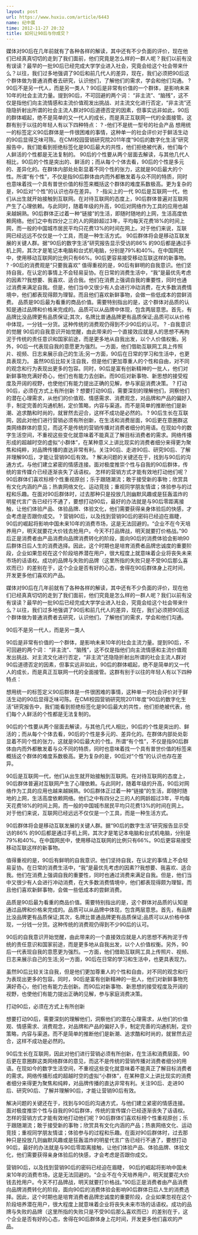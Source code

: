 ```yaml
---
layout: post
url: https://www.huxiu.com/article/6443
name: 纪中展
time: 2012-11-27 20:32
title: 如何让90后与你成交？
---
```

媒体对90后在几年前就有了各种各样的解读，其中还有不少负面的评价，现在他们已经真真切切的走到了我们面前，他们究竟是怎么样的一群人呢？我们以前有没有误读？最早的一批90后已经完成大学学业进入社会，究竟会给这个社会带来什么？以往，我们过多地强调了90后和前几代人的差异，现在，我们必须把90后这个群体做为普通消费者去研究，认识他们，了解他们的需求，学会和他们沟通。 ? 90后不是另一代人，而是另一类人 ? 90后是非常有价值的一个群体，是影响未来10年的社会主流力量。提到90后，不可回避的两个词： “非主流”、“脑残”，这不仅是指他们向主流情感和主流价值观发出挑战、对主流文化进行否定，“非主流”还隐隐折射出所谓的社会主流人群对90后道德否定的因素，但事实远非如此，90后的群体崛起，绝不是简单的又一代人的成长，而是真正互联网一代的全面接管。这群有别于以往的年轻人有以下四种特点： ? -他们不是统一型号的社会产品 想用统一的标签定义90后群体是一件很困难的事情，这种单一的社会评价对于鲜活生动的90后显得乏味可陈。在CMI校园营销研究院2011年度“90后的数字化生活“研究报告中，我们能看到拒绝标签化是90后最大的共性，他们拒绝被代表，他们每个人鲜活的个性都是无法复制的。 90后的个性要从两个层面去解读，与其他几代人相比，90后的个性是突出的、鲜活的；而从每个个体去看，90后的个性是多元的、差异化的。在群体内部处处彰显着不同个性的张力，这就是90后最大的个性。所谓“有个性”，不仅是指90后群体由内而外都散发着与众不同的特质，同时也意味着找一个具有普世价值的标签来概括这个群体的难度系数极高。更为复杂的是，90后对“个性”的认识也存在差异。 ? -指尖上的一代 90后是互联网一代，他们从出生就开始接触到互联网。在对待互联网的态度上，90后群体普遍对互联网产生了心理依赖。与此同时，随着年级的升高，90后对网络作为工具的应用也越来越娴熟。90后群体正过着一种“链接”的生活，即随时随地的上网，生活高度依赖网络。他们之中有四分之三的人的网龄超过3年，平均每天花费18%的时间上网，而一般的中国城市居民平均只花费13%的时间在网上。对于他们来说，互联网已经远远不仅仅是一个工具，而是一种生活方式。 90后群体将会是移动互联发展的关键人群。据“90后的数字生活”研究报告显示受访的86% 的90后都是通过手机上网，其次才是笔记本电脑和台式机电脑，分别是79%和40%。在中国网民中，使用移动互联网的比例只有66%。90后更容易接受移动互联这样的新事物。 ? -90后的消费观是“只要我喜欢” 值得重视的是，90后有鲜明的自我意识。他们坚持自我，在认定的事情上不会轻易妥协。在日常的消费生活中，“我”是最优先考虑的因素??我想要、我喜欢、适合我。他们在消费上强调自我的重要性，同时也通过消费来满足自我。但是，他们当中又很少有人会进行冲动消费，在大多数消费情境中，他们都表现得颇为理智。而且他们喜欢新鲜事物，会做一些低成本的尝鲜消费。 品质是90后最为看重的商品价值。需要特别指出的是，这个群体对品质的认知是通过品牌和价格来完成的。品质可以从品牌中体现，包含两层意思。首先，有品牌比没品牌更有品质保证;其次，名牌比普通品牌更有品质保证;品质可以从价格中体现，一分钱一分货。这种传统的消费观仍得到不少90后的认可。 ? -自我意识的觉醒 90后的自我意识开始觉醒，由此带来的一个直接效应就是人的思想不再拘泥于传统的责任意识和国家前途，而是更多地从自我出发，以个人价值权衡。另外，90后一代表现自我的意愿更为强烈。一方面，他们借助互联网工具上传照片、视频、日志来展示自己的生活;另一方面，90后在日常的学习和生活中，也更具表现力。 虽然90后比较关注自我，但是他们更加尊重人的个性和自由，对不同的观念和行为表现出更多的包容。同时，90后是富有创新精神的一批人，他们对新鲜事物充满好奇心，他们也有能力去创新。而90后对新事物、新思想的接受程度及开阔的视野，也使他们有能力提出正确的见解，参与家庭消费决策。 ? 打动90后，必须在方式上有所创新 ? 想要打动90后，需要深刻的理解他们，洞察他们的潜在心理需求，从他们的价值观、情感需求、消费观念，对品牌和产品的偏好入手，制定完善的沟通机制，定价策略，内容与渠道。而不是简单的推断他们是新潮、追求酷和时尚的，就冒然去迎合，这样不成功是必然的。 ? 90后生长在互联网，因此对他们进行营销必须有所创新，在生活和消费层面，90后更在意圈群这类网络群体的意见，而这不是传统的营销传播对消费者细分的用语。在现如今的数字生活空间，不重视这些变化就意味着不能真正了解目标消费者的需求。网络传播形成的超越时空的虚拟“小群体”，在某种意义上讲比现实的消费者细分来得更为聚焦和纯粹，对品牌传播的直达非常有利。关注90后、走进90后、研究90后、了解并理解90后，才能让营销90后有效。 ? 解决问题的关键还在于，找到与90后的沟通方式，与他们建立紧密的情感连接。面对极度推崇个性与自我的90后群体，传统的宣传媒介已经逐渐丧失了话语权。 怎样的营销方式才能有效地打动他们呢？90后群体们喜欢标榜个性重视原创；乐于跟随潮流；敢于接受新的事物；欣赏具有文化内涵的产品；热衷网络文化、运动竞技；重视同学朋友情谊；体验参与的过程和乐趣。在面对90后群体时，过去那种只是投放几则幽默风趣或是狂轰滥炸的明星代言广告已经行不通了，要想打动90后，最好的办法就是与90后零距离接触，让他们体验产品、体验品牌、体验文化，他们需要获得亲身体验后的快感，才会考虑是否跟你成交。 ? 营销90后，以及找到营销90后的密码已经迫在眉睫， 90后的崛起将影响中国未来10年的消费市场，这是无法回避的。“企业不在今天培养用户，明天就要花大价钱去抢用户。今天不打品牌战，明天就要打价格战。”90后正是消费者由产品消费向品牌消费转化的阶段，面向90后的消费体验会影响90后群体日后人生的消费选择。因此，这个时期也是培育消费者品牌忠诚度的重要阶段，企业如果忽视在这个阶段培养潜在用户，很大程度上就意味着企业将丧失未来市场的话语权。成功的品牌与失败的品牌（这里所指的失败只是不受90后那么喜欢而已）的差别在于，这个企业是否有好的心态，舍得在90后群体身上花时间，开发更多他们喜欢的产品。

媒体对90后在几年前就有了各种各样的解读，其中还有不少负面的评价，现在他们已经真真切切的走到了我们面前，他们究竟是怎么样的一群人呢？我们以前有没有误读？最早的一批90后已经完成大学学业进入社会，究竟会给这个社会带来什么？以往，我们过多地强调了90后和前几代人的差异，现在，我们必须把90后这个群体做为普通消费者去研究，认识他们，了解他们的需求，学会和他们沟通。

90后不是另一代人，而是另一类人

90后是非常有价值的一个群体，是影响未来10年的社会主流力量。提到90后，不可回避的两个词： “非主流”、“脑残”，这不仅是指他们向主流情感和主流价值观发出挑战、对主流文化进行否定，“非主流”还隐隐折射出所谓的社会主流人群对90后道德否定的因素，但事实远非如此，90后的群体崛起，绝不是简单的又一代人的成长，而是真正互联网一代的全面接管。这群有别于以往的年轻人有以下四种特点：

想用统一的标签定义90后群体是一件很困难的事情，这种单一的社会评价对于鲜活生动的90后显得乏味可陈。在CMI校园营销研究院2011年度“90后的数字化生活“研究报告中，我们能看到拒绝标签化是90后最大的共性，他们拒绝被代表，他们每个人鲜活的个性都是无法复制的。

90后的个性要从两个层面去解读，与其他几代人相比，90后的个性是突出的、鲜活的；而从每个个体去看，90后的个性是多元的、差异化的。在群体内部处处彰显着不同个性的张力，这就是90后最大的个性。所谓“有个性”，不仅是指90后群体由内而外都散发着与众不同的特质，同时也意味着找一个具有普世价值的标签来概括这个群体的难度系数极高。更为复杂的是，90后对“个性”的认识也存在差异。

90后是互联网一代，他们从出生就开始接触到互联网。在对待互联网的态度上，90后群体普遍对互联网产生了心理依赖。与此同时，随着年级的升高，90后对网络作为工具的应用也越来越娴熟。90后群体正过着一种“链接”的生活，即随时随地的上网，生活高度依赖网络。他们之中有四分之三的人的网龄超过3年，平均每天花费18%的时间上网，而一般的中国城市居民平均只花费13%的时间在网上。对于他们来说，互联网已经远远不仅仅是一个工具，而是一种生活方式。

90后群体将会是移动互联发展的关键人群。据“90后的数字生活”研究报告显示受访的86% 的90后都是通过手机上网，其次才是笔记本电脑和台式机电脑，分别是79%和40%。在中国网民中，使用移动互联网的比例只有66%。90后更容易接受移动互联这样的新事物。

值得重视的是，90后有鲜明的自我意识。他们坚持自我，在认定的事情上不会轻易妥协。在日常的消费生活中，“我”是最优先考虑的因素??我想要、我喜欢、适合我。他们在消费上强调自我的重要性，同时也通过消费来满足自我。但是，他们当中又很少有人会进行冲动消费，在大多数消费情境中，他们都表现得颇为理智。而且他们喜欢新鲜事物，会做一些低成本的尝鲜消费。

品质是90后最为看重的商品价值。需要特别指出的是，这个群体对品质的认知是通过品牌和价格来完成的。品质可以从品牌中体现，包含两层意思。首先，有品牌比没品牌更有品质保证;其次，名牌比普通品牌更有品质保证;品质可以从价格中体现，一分钱一分货。这种传统的消费观仍得到不少90后的认可。

90后的自我意识开始觉醒，由此带来的一个直接效应就是人的思想不再拘泥于传统的责任意识和国家前途，而是更多地从自我出发，以个人价值权衡。另外，90后一代表现自我的意愿更为强烈。一方面，他们借助互联网工具上传照片、视频、日志来展示自己的生活;另一方面，90后在日常的学习和生活中，也更具表现力。

虽然90后比较关注自我，但是他们更加尊重人的个性和自由，对不同的观念和行为表现出更多的包容。同时，90后是富有创新精神的一批人，他们对新鲜事物充满好奇心，他们也有能力去创新。而90后对新事物、新思想的接受程度及开阔的视野，也使他们有能力提出正确的见解，参与家庭消费决策。

打动90后，必须在方式上有所创新

想要打动90后，需要深刻的理解他们，洞察他们的潜在心理需求，从他们的价值观、情感需求、消费观念，对品牌和产品的偏好入手，制定完善的沟通机制，定价策略，内容与渠道。而不是简单的推断他们是新潮、追求酷和时尚的，就冒然去迎合，这样不成功是必然的。

90后生长在互联网，因此对他们进行营销必须有所创新，在生活和消费层面，90后更在意圈群这类网络群体的意见，而这不是传统的营销传播对消费者细分的用语。在现如今的数字生活空间，不重视这些变化就意味着不能真正了解目标消费者的需求。网络传播形成的超越时空的虚拟“小群体”，在某种意义上讲比现实的消费者细分来得更为聚焦和纯粹，对品牌传播的直达非常有利。关注90后、走进90后、研究90后、了解并理解90后，才能让营销90后有效。

解决问题的关键还在于，找到与90后的沟通方式，与他们建立紧密的情感连接。面对极度推崇个性与自我的90后群体，传统的宣传媒介已经逐渐丧失了话语权。 怎样的营销方式才能有效地打动他们呢？90后群体们喜欢标榜个性重视原创；乐于跟随潮流；敢于接受新的事物；欣赏具有文化内涵的产品；热衷网络文化、运动竞技；重视同学朋友情谊；体验参与的过程和乐趣。在面对90后群体时，过去那种只是投放几则幽默风趣或是狂轰滥炸的明星代言广告已经行不通了，要想打动90后，最好的办法就是与90后零距离接触，让他们体验产品、体验品牌、体验文化，他们需要获得亲身体验后的快感，才会考虑是否跟你成交。

营销90后，以及找到营销90后的密码已经迫在眉睫， 90后的崛起将影响中国未来10年的消费市场，这是无法回避的。“企业不在今天培养用户，明天就要花大价钱去抢用户。今天不打品牌战，明天就要打价格战。”90后正是消费者由产品消费向品牌消费转化的阶段，面向90后的消费体验会影响90后群体日后人生的消费选择。因此，这个时期也是培育消费者品牌忠诚度的重要阶段，企业如果忽视在这个阶段培养潜在用户，很大程度上就意味着企业将丧失未来市场的话语权。成功的品牌与失败的品牌（这里所指的失败只是不受90后那么喜欢而已）的差别在于，这个企业是否有好的心态，舍得在90后群体身上花时间，开发更多他们喜欢的产品。

